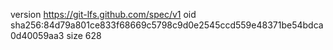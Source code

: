 version https://git-lfs.github.com/spec/v1
oid sha256:84d79a801ce833f68669c5798c9d0e2545ccd559e48371be54bdca0d40059aa3
size 628
